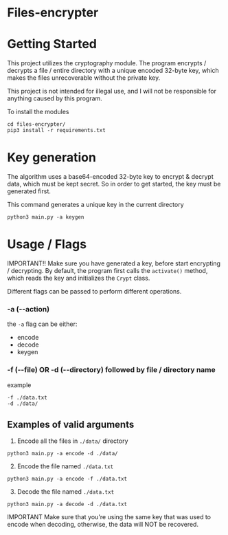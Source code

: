 # Files-encrypter

# Getting Started
This project utilizes the cryptography module.
The program encrypts / decrypts a file / entire directory with a unique encoded 32-byte key, which makes the files unrecoverable without the private key. 

This project is not intended for illegal use, and I will not be responsible for anything caused by this program. 

To install the modules
```
cd files-encrypter/
pip3 install -r requirements.txt
```


# Key generation
The algorithm uses a base64-encoded 32-byte key to encrypt & decrypt data, which must be kept secret. 
So in order to get started, the key must be generated first.

This command generates a unique key in the current directory
```
python3 main.py -a keygen
```

# Usage / Flags

IMPORTANT!! Make sure you have generated a key, before start encrypting / decrypting.
By default, the program first calls the `activate()` method, which reads the key and initializes the `Crypt` class.


Different flags can be passed to perform different operations.

### -a (--action)
the `-a` flag can be either:
- encode
- decode
- keygen


### -f (--file) OR -d (--directory) followed by file / directory name
example 
```
-f ./data.txt
-d ./data/
```

## Examples of valid arguments
1) Encode all the files in `./data/` directory
```
python3 main.py -a encode -d ./data/
```
2) Encode the file named `./data.txt`
```
python3 main.py -a encode -f ./data.txt
```

3) Decode the file named `./data.txt`
```
python3 main.py -a decode -d ./data.txt
```




IMPORTANT Make sure that you're using the same key that was used to encode when decoding, otherwise, the data will NOT be recovered.
